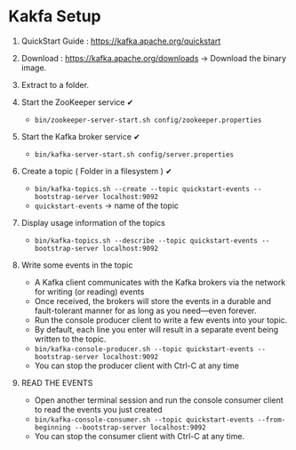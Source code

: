 # Kakfa Setup

1. QuickStart Guide : https://kafka.apache.org/quickstart
1. Download : https://kafka.apache.org/downloads -> Download the binary image.
1. Extract to a folder.

1. Start the ZooKeeper service ✔
   - `bin/zookeeper-server-start.sh config/zookeeper.properties`
1. Start the Kafka broker service ✔ 
   - `bin/kafka-server-start.sh config/server.properties`
1. Create a topic ( Folder in a filesystem ) ✔ 
   - `bin/kafka-topics.sh --create --topic quickstart-events --bootstrap-server localhost:9092`
   - `quickstart-events` -> name of the topic
1. Display usage information of the topics
   - `bin/kafka-topics.sh --describe --topic quickstart-events --bootstrap-server localhost:9092`
1. Write some events in the topic
   - A Kafka client communicates with the Kafka brokers via the network for writing (or reading) events
   - Once received, the brokers will store the events in a durable and fault-tolerant manner for as long as you need—even forever.
   - Run the console producer client to write a few events into your topic.
   - By default, each line you enter will result in a separate event being written to the topic.
   - `bin/kafka-console-producer.sh --topic quickstart-events --bootstrap-server localhost:9092`
   - You can stop the producer client with Ctrl-C at any time
1. READ THE EVENTS
   - Open another terminal session and run the console consumer client to read the events you just created
   - `bin/kafka-console-consumer.sh --topic quickstart-events --from-beginning --bootstrap-server localhost:9092`
   - You can stop the consumer client with Ctrl-C at any time.
